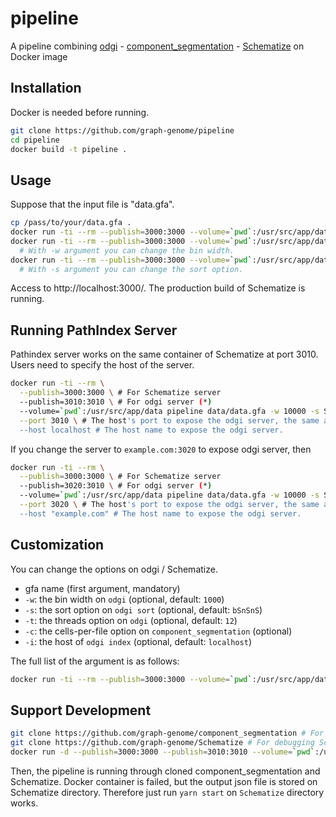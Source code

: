 # pipeline

A pipeline combining [odgi](https://github.com/vgteam/odgi) - [component_segmentation](https://github.com/graph-genome/component_segmentation) - [Schematize](https://github.com/graph-genome/Schematize) on Docker image

## Installation

Docker is needed before running.

```bash
git clone https://github.com/graph-genome/pipeline
cd pipeline
docker build -t pipeline .
```

## Usage

Suppose that the input file is "data.gfa".

```bash
cp /pass/to/your/data.gfa .
docker run -ti --rm --publish=3000:3000 --volume=`pwd`:/usr/src/app/data pipeline data/data.gfa
docker run -ti --rm --publish=3000:3000 --volume=`pwd`:/usr/src/app/data pipeline data/data.gfa -w 10000 
  # With -w argument you can change the bin width.
docker run -ti --rm --publish=3000:3000 --volume=`pwd`:/usr/src/app/data pipeline data/data.gfa -w 10000 -s Sn
  # With -s argument you can change the sort option.
```

Access to http://localhost:3000/. The production build of Schematize is running.

## Running PathIndex Server

Pathindex server works on the same container of Schematize at port 3010. Users need to specify the host of the server.

```bash
docker run -ti --rm \
  --publish=3000:3000 \ # For Schematize server
  --publish=3010:3010 \ # For odgi server (*)
  --volume=`pwd`:/usr/src/app/data pipeline data/data.gfa -w 10000 -s Sn \
  --port 3010 \ # The host's port to expose the odgi server, the same as the host port of (*).
  --host localhost # The host name to expose the odgi server.
```

If you change the server to `example.com:3020` to expose odgi server, then

```bash
docker run -ti --rm \
  --publish=3000:3000 \ # For Schematize server
  --publish=3020:3010 \ # For odgi server (*)
  --volume=`pwd`:/usr/src/app/data pipeline data/data.gfa -w 10000 -s Sn \
  --port 3020 \ # The host's port to expose the odgi server, the same as the host port of (*). 
  --host "example.com" # The host name to expose the odgi server.
```

## Customization

You can change the options on odgi / Schematize.

* gfa name (first argument, mandatory)
* `-w`: the bin width on `odgi` (optional, default: `1000`)
* `-s`: the sort option on `odgi sort` (optional, default: `bSnSnS`)
* `-t`: the threads option on `odgi` (optional, default: `12`)
* `-c`: the cells-per-file option on `component_segmentation` (optional)
* `-i`: the host of `odgi index` (optional, default: `localhost`)

The full list of the argument is as follows:

```bash
docker run -ti --rm --publish=3000:3000 --volume=`pwd`:/usr/src/app/data pipeline -h
```

## Support Development

```bash
git clone https://github.com/graph-genome/component_segmentation # For debugging component_segmentation
git clone https://github.com/graph-genome/Schematize # For debugging Schematize
docker run -d --publish=3000:3000 --publish=3010:3010 --volume=`pwd`:/usr/src/app/data --volume=`pwd`/Schematize:/usr/src/app/Schematize --volume=`pwd`/component_segmentation:/usr/src/app/component_segmentation pipeline data/data.gfa -w 1000 -s s -c 10000
```

Then, the pipeline is running through cloned component_segmentation and Schematize. Docker container is failed, but the output json file is stored on Schematize directory. Therefore just run `yarn start` on `Schematize` directory works.